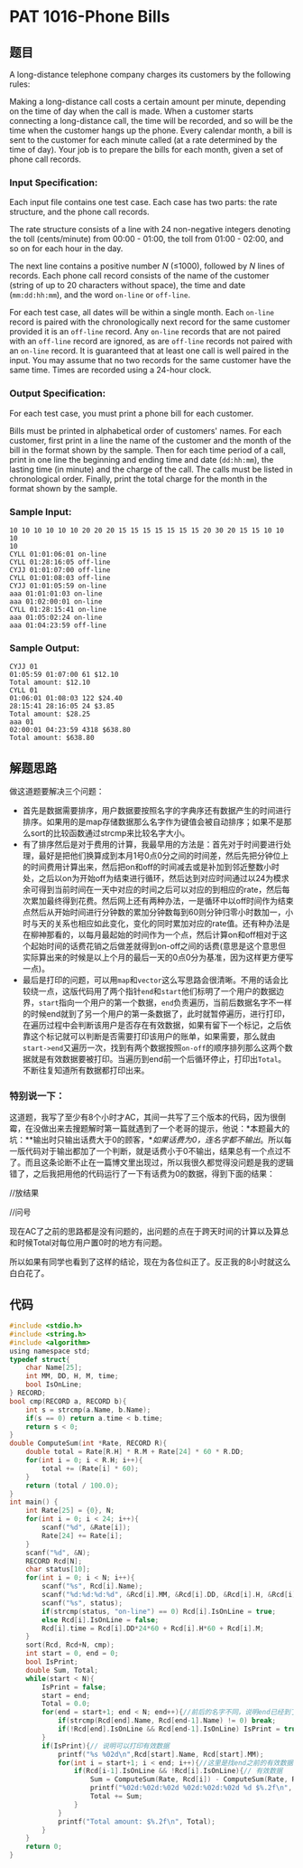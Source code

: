 # PAT 1016-Phone Bills

## 题目

A long-distance telephone company charges its customers by the following rules:

Making a long-distance call costs a certain amount per minute, depending on the time of day when the call is made. When a customer starts connecting a long-distance call, the time will be recorded, and so will be the time when the customer hangs up the phone. Every calendar month, a bill is sent to the customer for each minute called (at a rate determined by the time of day). Your job is to prepare the bills for each month, given a set of phone call records.

### Input Specification:

Each input file contains one test case. Each case has two parts: the rate structure, and the phone call records.

The rate structure consists of a line with 24 non-negative integers denoting the toll (cents/minute) from 00:00 - 01:00, the toll from 01:00 - 02:00, and so on for each hour in the day.

The next line contains a positive number *N* (≤1000), followed by *N* lines of records. Each phone call record consists of the name of the customer (string of up to 20 characters without space), the time and date (`mm:dd:hh:mm`), and the word `on-line` or `off-line`.

For each test case, all dates will be within a single month. Each `on-line` record is paired with the chronologically next record for the same customer provided it is an `off-line` record. Any `on-line` records that are not paired with an `off-line` record are ignored, as are `off-line` records not paired with an `on-line` record. It is guaranteed that at least one call is well paired in the input. You may assume that no two records for the same customer have the same time. Times are recorded using a 24-hour clock.

### Output Specification:

For each test case, you must print a phone bill for each customer.

Bills must be printed in alphabetical order of customers' names. For each customer, first print in a line the name of the customer and the month of the bill in the format shown by the sample. Then for each time period of a call, print in one line the beginning and ending time and date (`dd:hh:mm`), the lasting time (in minute) and the charge of the call. The calls must be listed in chronological order. Finally, print the total charge for the month in the format shown by the sample.

### Sample Input:

```in
10 10 10 10 10 10 20 20 20 15 15 15 15 15 15 15 20 30 20 15 15 10 10 10
10
CYLL 01:01:06:01 on-line
CYLL 01:28:16:05 off-line
CYJJ 01:01:07:00 off-line
CYLL 01:01:08:03 off-line
CYJJ 01:01:05:59 on-line
aaa 01:01:01:03 on-line
aaa 01:02:00:01 on-line
CYLL 01:28:15:41 on-line
aaa 01:05:02:24 on-line
aaa 01:04:23:59 off-line
```

### Sample Output:

```out
CYJJ 01
01:05:59 01:07:00 61 $12.10
Total amount: $12.10
CYLL 01
01:06:01 01:08:03 122 $24.40
28:15:41 28:16:05 24 $3.85
Total amount: $28.25
aaa 01
02:00:01 04:23:59 4318 $638.80
Total amount: $638.80
```

## 解题思路

做这道题要解决三个问题：

- 首先是数据需要排序，用户数据要按照名字的字典序还有数据产生的时间进行排序。如果用的是map存储数据那么名字作为键值会被自动排序；如果不是那么sort的比较函数通过strcmp来比较名字大小。
- 有了排序然后是对于费用的计算，我最早用的方法是：首先对于时间要进行处理，最好是把他们换算成到本月1号0点0分之间的时间差，然后先把分钟位上的时间费用计算出来，然后把on和off的时间减去或是补加到邻近整数小时处，之后以on为开始off为结束进行循环，然后达到对应时间通过以24为模求余可得到当前时间在一天中对应的时间之后可以对应的到相应的rate，然后每次累加最终得到花费。然后网上还有两种办法，一是循环中以off时间作为结束点然后从开始时间进行分钟数的累加分钟数每到60则分钟归零小时数加一，小时与天的关系也相应如此变化，变化的同时累加对应的rate值。还有种办法是在柳神那看的，以每月最起始的时间作为一个点，然后计算on和off相对于这个起始时间的话费花销之后做差就得到on-off之间的话费(意思是这个意思但实际算出来的时候是以上个月的最后一天的0点0分为基准，因为这样更方便写一点)。
- 最后是打印的问题，可以用`map`和`vector`这么写思路会很清晰。不用的话会比较绕一点，这版代码用了两个指针`end`和`start`他们标明了一个用户的数据边界，`start`指向一个用户的第一个数据，`end`负责遍历，当前后数据名字不一样的时候end就到了另一个用户的第一条数据了，此时就暂停遍历，进行打印，在遍历过程中会判断该用户是否存在有效数据，如果有留下一个标记，之后依靠这个标记就可以判断是否需要打印该用户的账单，如果需要，那么就由`start->end`又遍历一次，找到有两个数据按照`on-off`的顺序排列那么这两个数据就是有效数据要被打印。当遍历到end前一个后循环停止，打印出`Total`。不断往复知道所有数据都打印出来。

### 特别说一下：

这道题，我写了至少有8个小时才AC，其间一共写了三个版本的代码，因为很倒霉，在没做出来去搜题解时第一篇就遇到了一个老哥的提示，他说：*本题最大的坑：**输出时只输出话费大于0的顾客，**如果话费为0，连名字都不输出*。所以每一版代码对于输出都加了一个判断，就是话费小于0不输出，结果总有一个点过不了。而且这条论断不止在一篇博文里出现过，所以我很久都觉得没问题是我的逻辑错了，之后我把用他的代码运行了一下有话费为0的数据，得到下面的结果：

//放结果

//问号

现在AC了之前的思路都是没有问题的，出问题的点在于跨天时间的计算以及算总和时候Total对每位用户置0时的地方有问题。

所以如果有同学也看到了这样的结论，现在为各位纠正了。反正我的8小时就这么白白花了。

## 代码

```c
#include <stdio.h>
#include <string.h>
#include <algorithm>
using namespace std;
typedef struct{
    char Name[25];
    int MM, DD, H, M, time;
    bool IsOnLine;
} RECORD;
bool cmp(RECORD a, RECORD b){
    int s = strcmp(a.Name, b.Name);
    if(s == 0) return a.time < b.time;
    return s < 0;
}
double ComputeSum(int *Rate, RECORD R){
    double total = Rate[R.H] * R.M + Rate[24] * 60 * R.DD;
    for(int i = 0; i < R.H; i++){
        total += (Rate[i] * 60);
    }
    return (total / 100.0);
}
int main() {
    int Rate[25] = {0}, N;
    for(int i = 0; i < 24; i++){
        scanf("%d", &Rate[i]);
        Rate[24] += Rate[i];
    }
    scanf("%d", &N);
    RECORD Rcd[N];
    char status[10];
    for(int i = 0; i < N; i++){
        scanf("%s", Rcd[i].Name);
        scanf("%d:%d:%d:%d", &Rcd[i].MM, &Rcd[i].DD, &Rcd[i].H, &Rcd[i].M);
        scanf("%s", status);
        if(strcmp(status, "on-line") == 0) Rcd[i].IsOnLine = true;
        else Rcd[i].IsOnLine = false;
        Rcd[i].time = Rcd[i].DD*24*60 + Rcd[i].H*60 + Rcd[i].M;
    }
    sort(Rcd, Rcd+N, cmp);
    int start = 0, end = 0;
    bool IsPrint;
    double Sum, Total;
    while(start < N){
        IsPrint = false;
        start = end;
        Total = 0.0;
        for(end = start+1; end < N; end++){//前后的名字不同，说明end已经到了新的一段用户数据了
            if(strcmp(Rcd[end].Name, Rcd[end-1].Name) != 0) break;
            if(!Rcd[end].IsOnLine && Rcd[end-1].IsOnLine) IsPrint = true;
        }
        if(IsPrint){// 说明可以打印有效数据
            printf("%s %02d\n",Rcd[start].Name, Rcd[start].MM);
            for(int i = start+1; i < end; i++){//这里是找end之前的有效数据，所以end-1与其后以为根本不可能构成有效数据，那么检查到end-1之前
                if(Rcd[i-1].IsOnLine && !Rcd[i].IsOnLine){// 有效数据
                    Sum = ComputeSum(Rate, Rcd[i]) - ComputeSum(Rate, Rcd[i-1]);
                    printf("%02d:%02d:%02d %02d:%02d:%02d %d $%.2f\n", Rcd[i-1].DD, Rcd[i-1].H, Rcd[i-1].M, Rcd[i].DD, Rcd[i].H, Rcd[i].M, Rcd[i].time-Rcd[i-1].time, Sum);
                    Total += Sum;
                }
            }
            printf("Total amount: $%.2f\n", Total);
        }
    }
    return 0;
}

```



